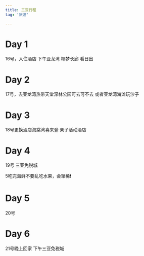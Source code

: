 ```yaml
---
title: 三亚行程
tag: '旅游'

---
```



# Day 1 
16号，入住酒店
下午亚龙湾
椰梦长廊 看日出

# Day 2
17号，去亚龙湾热带天堂深林公园可去可不去
或者亚龙湾海滩玩沙子

# Day 3
18号更换酒店海棠湾喜来登
亲子活动酒店


# Day 4
19号
三亚免税城

5吃完海鲜不要乱吃水果，会窜稀❗

# Day 5
20号

# Day 6
21号晚上回家
下午三亚免税城
